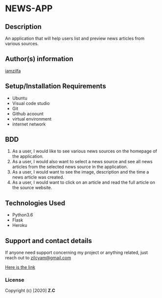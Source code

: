 # NEWS-APP

## Description
  An application that will help users list and preview news articles from various sources.

## Author(s) information
[iamzilfa](https://github.com/iamzilfa)

## Setup/Installation Requirements
* Ubuntu
* Visual code studio
* Git
* Github acoount
* virtual environment
* internet network


## BDD
1. As a user, I would like to see various news sources on the homepage of the application.
2. As a user, I would also want to select a news source and see all news articles from the selected news source in the application.
3. As a user, I would want to see the image, description and the time a news article was created.
4. As a user, I would want to click on an article and read the full article on the source website.


## Technologies Used
* Python3.6
* Flask
* Heroku

## Support and contact details
If anyone need support concerning my project or anything related, just reach out to zilcyam@gmail.com
 
[Here is the link](https://zilfanewsapp.herokuapp.com/ "News-App")

### License

Copyright (c) [2020] **Z.C**
